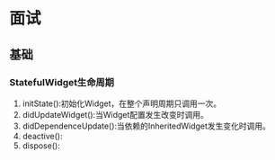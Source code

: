 # 面试

## 基础

### StatefulWidget生命周期

1. initState():初始化Widget，在整个声明周期只调用一次。
2. didUpdateWidget():当Widget配置发生改变时调用。
3. didDependenceUpdate():当依赖的InheritedWidget发生变化时调用。
4. deactive():
5. dispose():

